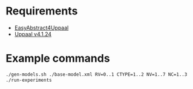# Requirements

* [EasyAbstract4Uppaal](https://github.com/59414e/uppaal-abstraction-tool)
* [Uppaal v4.1.24](https://uppaal.org/)

# Example commands

```sh
./gen-models.sh ./base-model.xml RV=0..1 CTYPE=1..2 NV=1..7 NC=1..3
./run-experiments 
```
